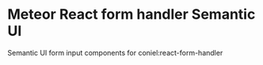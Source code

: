 Meteor React form handler Semantic UI
=====================================

Semantic UI form input components for coniel:react-form-handler
